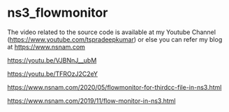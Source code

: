 # ns3_flowmonitor
The video related to the source code is available at my Youtube Channel (https://www.youtube.com/tspradeepkumar) or else you can refer my blog at https://www.nsnam.com 

https://youtu.be/VJBNnJ__ubM

https://youtu.be/TFROzJ2C2eY

https://www.nsnam.com/2020/05/flowmonitor-for-thirdcc-file-in-ns3.html

https://www.nsnam.com/2019/11/flow-monitor-in-ns3.html
